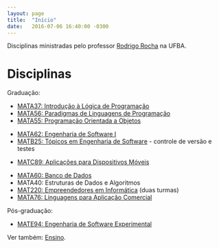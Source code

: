```yaml
---
layout: page
title:  "Início"
date:   2016-07-06 16:40:00 -0300
---
```


Disciplinas ministradas pelo professor [Rodrigo Rocha](https://rodrigorgs.github.io/) na UFBA.

# Disciplinas

Graduação:

- [MATA37: Introdução à Lógica de Programação](mata37)
- [MATA56: Paradigmas de Linguagens de Programação](mata56)
- [MATA55: Programação Orientada a Objetos](poo)
<!--  -->
- [MATA62: Engenharia de Software I](mata62)
- [MATB25: Tópicos em Engenharia de Software](topicos-es) - controle de versão e testes
<!--  -->
- [MATC89: Aplicações para Dispositivos Móveis](mobile)
<!-- -  -->
- [MATA60: Banco de Dados](https://disciplinas.dcc.ufba.br/MATA60/Aulas20152)
- MATA40: Estruturas de Dados e Algoritmos
- [MAT220: Empreendedores em Informática](http://www.moodle.ufba.br/course/view.php?id=869) (duas turmas)
- [MATA76: Linguagens para Aplicação Comercial](http://ufbalac.blogspot.com/)

Pós-graduação:

- [MATE94: Engenharia de Software Experimental](https://github.com/rodrigorgs/analise-quantitativa)

Ver também: [Ensino](https://rodrigorgs.github.io/ensino).

